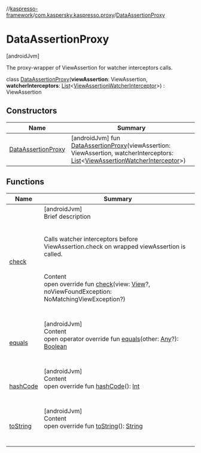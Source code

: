 //[kaspresso-framework](../../index.md)/[com.kaspersky.kaspresso.proxy](../index.md)/[DataAssertionProxy](index.md)



# DataAssertionProxy  
 [androidJvm] 

The proxy-wrapper of ViewAssertion for watcher interceptors calls.

class [DataAssertionProxy](index.md)(**viewAssertion**: ViewAssertion, **watcherInterceptors**: [List](https://kotlinlang.org/api/latest/jvm/stdlib/kotlin.collections/-list/index.html)<[ViewAssertionWatcherInterceptor](../../com.kaspersky.kaspresso.interceptors.watcher.view/-view-assertion-watcher-interceptor/index.md)>) : ViewAssertion   


## Constructors  
  
|  Name|  Summary| 
|---|---|
| [DataAssertionProxy](-data-assertion-proxy.md)|  [androidJvm] fun [DataAssertionProxy](-data-assertion-proxy.md)(viewAssertion: ViewAssertion, watcherInterceptors: [List](https://kotlinlang.org/api/latest/jvm/stdlib/kotlin.collections/-list/index.html)<[ViewAssertionWatcherInterceptor](../../com.kaspersky.kaspresso.interceptors.watcher.view/-view-assertion-watcher-interceptor/index.md)>)   <br>


## Functions  
  
|  Name|  Summary| 
|---|---|
| [check](check.md)| [androidJvm]  <br>Brief description  <br><br><br>Calls watcher interceptors before ViewAssertion.check on wrapped viewAssertion is called.<br><br>  <br>Content  <br>open override fun [check](check.md)(view: [View](https://developer.android.com/reference/kotlin/android/view/View.html)?, noViewFoundException: NoMatchingViewException?)  <br><br><br>
| [equals](https://kotlinlang.org/api/latest/jvm/stdlib/kotlin/-any/equals.html)| [androidJvm]  <br>Content  <br>open operator override fun [equals](https://kotlinlang.org/api/latest/jvm/stdlib/kotlin/-any/equals.html)(other: [Any](https://kotlinlang.org/api/latest/jvm/stdlib/kotlin/-any/index.html)?): [Boolean](https://kotlinlang.org/api/latest/jvm/stdlib/kotlin/-boolean/index.html)  <br><br><br>
| [hashCode](https://kotlinlang.org/api/latest/jvm/stdlib/kotlin/-any/hash-code.html)| [androidJvm]  <br>Content  <br>open override fun [hashCode](https://kotlinlang.org/api/latest/jvm/stdlib/kotlin/-any/hash-code.html)(): [Int](https://kotlinlang.org/api/latest/jvm/stdlib/kotlin/-int/index.html)  <br><br><br>
| [toString](https://kotlinlang.org/api/latest/jvm/stdlib/kotlin/-any/to-string.html)| [androidJvm]  <br>Content  <br>open override fun [toString](https://kotlinlang.org/api/latest/jvm/stdlib/kotlin/-any/to-string.html)(): [String](https://kotlinlang.org/api/latest/jvm/stdlib/kotlin/-string/index.html)  <br><br><br>

